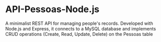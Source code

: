 # API-Pessoas-Node.js
A minimalist REST API for managing people's records. Developed with Node.js and Express, it connects to a MySQL database and implements CRUD operations (Create, Read, Update, Delete) on the Pessoas table
